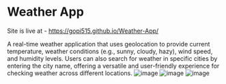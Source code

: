# Weather App
 
Site is live at - https://gopi515.github.io/Weather-App/


A real-time weather application that uses geolocation to provide current
temperature, weather conditions (e.g., sunny, cloudy, hazy), wind speed, and
humidity levels. Users can also search for weather in specific cities by
entering the city name, offering a versatile and user-friendly experience for
checking weather across different locations.
![image](https://github.com/user-attachments/assets/8130f6e3-fa56-4390-babb-7efee798e9da)
![image](https://github.com/user-attachments/assets/fe203fcc-7df1-4c22-94ef-fe548850c7f4)
![image](https://github.com/user-attachments/assets/72748786-3992-4d5f-a3cd-b3a7d156057b)


